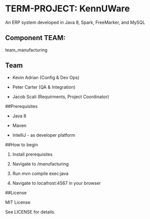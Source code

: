# TERM-PROJECT: KennUWare

An ERP system developed in Java 8, Spark, FreeMarker, and MySQL

##  Component TEAM:  
team_manufacturing


## Team

- Kevin Adrian (Config & Dev Ops)

- Peter Carter (QA & Integration)

- Jacob Scali (Requirments, Project Coordinator)


##Prerequisites

- Java 8

- Maven

- IntelliJ - as developer platform


##How to begin

1. Install prerequisites

2. Navigate to /manufacturing

3. Run mvn compile exec:java

4. Navigate to localhost:4567 in your browser



##License

MIT License

See LICENSE for details.

